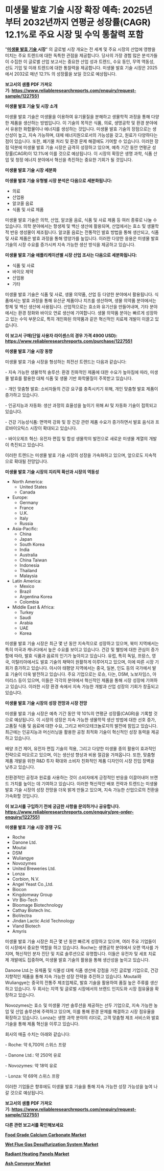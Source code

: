 <p><h1>미생물 발효 기술 시장 확장 예측: 2025년부터 2032년까지 연평균 성장률(CAGR) 12.1%로 주요 시장 및 수익 통찰력 포함</h1></p><p>"<strong><a href="https://www.reliableresearchreports.com/microbial-fermentation-technology-r1227551?utm_campaign=105&utm_medium=7&utm_source=Github&utm_content=ia&utm_term=07012025&utm_id=microbial-fermentation-technology">미생물 발효 기술&nbsp;</a></strong><strong>시장</strong>" 의 글로벌 시장 개요는 전 세계 및 주요 시장의 산업에 영향을 미치는 주요 트렌드에 대한 독특한 관점을 제공합니다. 당사의 가장 경험 많은 분석가들이 수집한 이 글로벌 산업 보고서는 중요한 산업 성과 트렌드, 수요 동인, 무역 역동성, 선도 기업 및 미래 트렌드에 대한 통찰력을 제공합니다. 미생물 발효 기술 시장은 2025에서 2032로 매년 12.1% 의 성장률을 보일 것으로 예상됩니다.&nbsp;</p>
<p><strong>보고서의 샘플 PDF 가져오기:&nbsp;<a href="https://www.reliableresearchreports.com/enquiry/request-sample/1227551?utm_campaign=105&utm_medium=7&utm_source=Github&utm_content=ia&utm_term=07012025&utm_id=microbial-fermentation-technology">https://www.reliableresearchreports.com/enquiry/request-sample/1227551</a></strong></p>
<p><strong>미생물 발효 기술 및 시장 소개</strong></p>
<p><p>미생물 발효 기술은 미생물을 이용하여 유기물질을 분해하고 생물학적 과정을 통해 다양한 제품을 생산하는 방법입니다. 이 기술의 목적은 식품, 의료, 생명공학 및 환경 분야에서 유용한 화합물이나 에너지를 생성하는 것입니다. 미생물 발효 기술의 장점으로는 생산성이 높고, 지속 가능하며, 대체 에너지원으로서의 가능성을 갖고, 원료가 다양하다는 점이 있습니다. 또한, 폐기물 처리 및 환경 문제 해결에도 기여할 수 있습니다. 이러한 장점 덕분에 미생물 발효 기술 시장은 급격히 성장하고 있으며, 예측 기간 동안 연평균 성장률(CAGR)이 12.1%에 이를 것으로 예상됩니다. 이 시장의 확장은 생명 과학, 식품 산업 및 청정 에너지 분야에서 혁신을 촉진하는 중요한 기회가 될 것입니다.</p></p>
<p><strong>미생물 발효 기술 시장 세분화</strong></p>
<p><strong>미생물 발효 기술 유형별 시장 분석은 다음으로 세분화됩니다:</strong></p>
<p><ul><li>의료</li><li>산업용</li><li>알코올 음료</li><li>식품 및 사료 제품</li></ul></p>
<p><p>미생물 발효 기술은 의학, 산업, 알코올 음료, 식품 및 사료 제품 등 여러 종류로 나눌 수 있습니다. 의학 분야에서는 항생제 및 백신 생산에 활용되며, 산업에서는 효소 및 생물학적 반응 생성물이 제조됩니다. 알코올 음료는 전통적인 발효 방법을 통해 생산되고, 식품 및 사료 제품은 발효 과정을 통해 영양가를 높입니다. 이러한 다양한 응용은 미생물 발효 기술의 시장 수요를 증가시켜 지속 가능한 생산 방식을 제공하고 있습니다.</p></p>
<p><strong>미생물 발효 기술 애플리케이션별 시장 산업 조사는 다음으로 세분화됩니다:</strong></p>
<p><ul><li>식품 및 사료</li><li>바이오 제약</li><li>산업용</li><li>기타</li></ul></p>
<p><p>미생물 발효 기술은 식품 및 사료, 생물 의약품, 산업 등 다양한 분야에서 활용됩니다. 식품에서는 발효 과정을 통해 유산균 제품이나 치즈를 생산하며, 생물 의약품 분야에서는 항체 및 백신 생산에 사용됩니다. 산업적으로는 효소와 유기산을 만들어내며, 기타 분야에서는 환경 정화와 바이오 연료 생산에 기여합니다. 생물 의약품 분야는 빠르게 성장하고 있는 수익 부문으로, 특히 개인화된 의약품과 같은 혁신적인 치료제 개발이 이끌고 있습니다.</p></p>
<p><strong>이 보고서 구매(단일 사용자 라이센스의 경우 가격 4900 USD): <a href="https://www.reliableresearchreports.com/purchase/1227551?utm_campaign=105&utm_medium=7&utm_source=Github&utm_content=ia&utm_term=07012025&utm_id=microbial-fermentation-technology">https://www.reliableresearchreports.com/purchase/1227551</a></strong></p>
<p><strong>미생물 발효 기술 시장 동향</strong></p>
<p><p>미생물 발효 기술 시장을 형성하는 최전선 트렌드는 다음과 같습니다:</p><p>- 지속 가능한 생물학적 솔루션: 환경 친화적인 제품에 대한 수요가 높아짐에 따라, 미생물 발효를 활용한 대체 식품 및 생물 기반 화학물질이 주목받고 있습니다.</p><p>- 개인 맞춤형 발효: 소비자들의 건강 요구를 충족시키기 위해, 개인 맞춤형 발효 제품이 증가하고 있습니다.</p><p>- 인공지능과 자동화: 생산 과정의 효율성을 높이기 위해 AI 및 자동화 기술이 접목되고 있습니다.</p><p>- 건강 기능성식품: 면역력 강화 및 장 건강 관련 제품 수요가 증가하면서 발효 음식과 프로바이오틱스 시장이 확대되고 있습니다.</p><p>- 바이오제조 혁신: 유전자 편집 및 합성 생물학의 발전으로 새로운 미생물 계열의 개발이 촉진되고 있습니다.</p><p>이러한 트렌드는 미생물 발효 기술 시장의 성장을 가속화하고 있으며, 앞으로도 지속적으로 확대될 전망입니다.</p></p>
<p><strong>미생물 발효 기술 시장의 지리적 확산과 시장의 역동성</strong></p>
<p><ul>
    <li>
        North America:
        <ul>
            <li>United States</li>
            <li>Canada</li>
        </ul>
    </li>
    <li>
        Europe:
        <ul>
            <li>Germany</li>
            <li>France</li>
            <li>U.K.</li>
            <li>Italy</li>
            <li>Russia</li>
        </ul>
    </li>
    <li>
        Asia-Pacific:
        <ul>
            <li>China</li>
            <li>Japan</li>
            <li>South Korea</li>
            <li>India</li>
            <li>Australia</li>
            <li>China Taiwan</li>
            <li>Indonesia</li>
            <li>Thailand</li>
            <li>Malaysia</li>
        </ul>
    </li>
    <li>
        Latin America:
        <ul>
            <li>Mexico</li>
            <li>Brazil</li>
            <li>Argentina Korea</li>
            <li>Colombia</li>
        </ul>
    </li>
    <li>
        Middle East & Africa:
        <ul>
            <li>Turkey</li>
            <li>Saudi</li>
            <li>Arabia</li>
            <li>UAE</li>
            <li>Korea</li>
        </ul>
    </li>
    </ul></p>
<p><p>미생물 발효 기술 시장은 최근 몇 년 동안 지속적으로 성장하고 있으며, 북미 지역에서는 특히 미국과 캐나다에서 높은 수요를 보이고 있습니다. 건강 및 웰빙에 대한 관심이 증가함에 따라, 발효 식품과 음료의 인기가 높아지고 있습니다. 유럽, 특히 독일, 프랑스, 영국, 이탈리아에서도 발효 기술의 채택이 원활하게 이루어지고 있으며, 이에 따른 시장 기회가 증가하고 있습니다. 아시아 태평양 지역에서는 중국, 일본, 인도 등의 국가에서 발효 기술이 더욱 발전하고 있습니다. 주요 기업으로는 로슈, 다논, DSM, 노보자임스, 아미리스 등이 있으며, 이들은 각각의 분야에서 혁신적인 제품을 통해 시장 성장에 기여하고 있습니다. 이러한 시장 환경 속에서 지속 가능한 개발과 산업 성장의 기회가 창출되고 있습니다.</p></p>
<p><strong>미생물 발효 기술 시장의 성장 전망과 시장 전망</strong></p>
<p><p>미생물 발효 기술 시장은 예측 기간 동안 약 10%의 연평균 성장률(CAGR)을 기록할 것으로 예상됩니다. 이 시장의 성장은 지속 가능한 생물학적 생산 방법에 대한 선호 증가, 고품질 식품 및 음료에 대한 수요, 그리고 바이오테크놀로지의 발전에 힘입고 있습니다. 최근에는 인공지능과 머신러닝을 활용한 공정 최적화 기술이 혁신적인 성장 동력을 제공하고 있습니다.</p><p>배양 조건 제어, 유전자 편집 기술의 적용, 그리고 다양한 미생물 종의 활용이 효과적인 전략으로 떠오르고 있으며, 이는 생산성 향상과 비용 절감을 가져옵니다. 또한, 맞춤형 제품 개발을 위한 R&D 투자 확대와 소비자 친화적인 제품 디자인이 시장 진입 장벽을 낮추고 있습니다.</p><p>친환경적인 공정과 원료를 사용하는 것이 소비자에게 긍정적인 반응을 이끌어내어 브랜드 가치를 높이는 데 기여하고 있습니다. 이러한 혁신적인 배포 전략과 트렌드는 미생물 발효 기술 시장의 성장 전망을 더욱 밝게 만들고 있으며, 지속 가능한 산업으로의 전환을 가속화할 것입니다.</p></p>
<p><strong>이 보고서를 구입하기 전에 궁금한 사항을 문의하거나 공유합니다. <a href="https://www.reliableresearchreports.com/enquiry/pre-order-enquiry/1227551?utm_campaign=105&utm_medium=7&utm_source=Github&utm_content=ia&utm_term=07012025&utm_id=microbial-fermentation-technology">https://www.reliableresearchreports.com/enquiry/pre-order-enquiry/1227551</a></strong></p>
<p><strong>미생물 발효 기술 시장 경쟁 구도</strong></p>
<p><ul><li>Roche</li><li>Danone Ltd.</li><li>Moutai</li><li>DSM</li><li>Wuliangye</li><li>Novozymes</li><li>United Breweries Ltd.</li><li>Lonza</li><li>Corbion, N.V.</li><li>Angel Yeast Co.,Ltd.</li><li>Biocon</li><li>Kingdomway Group</li><li>Vtr Bio-Tech</li><li>Bloomage Biotechnology</li><li>Cathay Biotech Inc.</li><li>BioVectra</li><li>Jindan Lactic Acid Technology</li><li>Vland Biotech</li><li>Amyris</li></ul></p>
<p><p>미생물 발효 기술 시장은 최근 몇 년 동안 빠르게 성장하고 있으며, 여러 주요 기업들이 이 시장에서 중요한 역할을 하고 있습니다. Roche는 생명공학 분야에서 오랜 역사를 가지며, 혁신적인 분자 진단 및 치료 솔루션으로 유명합니다. 이들은 유전자 및 세포 치료제 개발에도 집중하며, 미생물 발효 기술의 활용을 통해 생산성을 높이고 있습니다.</p><p>Danone Ltd.는 유제품 및 식물성 대체 식품 생산에 강점을 가진 글로벌 기업으로, 건강 지향적인 제품을 통해 지속 가능한 성장 전략을 추진하고 있습니다. Moutai와 Wuliangye는 중국의 전통주 제조업체로, 발효 기술을 활용하여 품질 높은 주류를 생산하고 있습니다. 두 회사는 지역 및 글로벌 시장에서의 브랜드 인지도와 시장 점유율을 확장하고 있습니다.</p><p>Novozymes는 효소 및 미생물 기반 솔루션을 제공하는 선두 기업으로, 지속 가능한 농업 및 산업 솔루션에 주력하고 있으며, 이를 통해 환경 문제를 해결하고 시장 점유율을 확장하고 있습니다. Lonza는 생명 과학 분야의 리더로, 고객 맞춤형 제조 서비스와 발효 기술을 통해 제품 혁신을 이루고 있습니다.</p><p>회사의 매출 수치는 아래와 같습니다:</p><p>- Roche: 약 6,700억 스위스 프랑</p><p>- Danone Ltd.: 약 250억 유로</p><p>- Novozymes: 약 18억 유로</p><p>- Lonza: 약 69억 스위스 프랑</p><p>이러한 기업들은 향후에도 미생물 발효 기술을 통해 지속 가능한 성장 가능성을 높여 나갈 것으로 예상됩니다.</p></p>
<p><strong>보고서의 샘플 PDF 가져오기:&nbsp;<a href="https://www.reliableresearchreports.com/enquiry/request-sample/1227551?utm_campaign=105&utm_medium=7&utm_source=Github&utm_content=ia&utm_term=07012025&utm_id=microbial-fermentation-technology">https://www.reliableresearchreports.com/enquiry/request-sample/1227551</a></strong></p>
<p><strong></strong></p>
<p><strong></strong></p>
<p><strong></strong></p>
<p><strong></strong></p>
<p><strong>다른 관련 보고서를 확인해보세요</strong></p>
<p><strong><p><a href="https://github.com/maclarensidney/Market-Research-Report-List-1/blob/main/food-grade-calcium-carbonate-market.md?utm_campaign=105&utm_medium=7&utm_source=Github&utm_content=ia&utm_term=07012025&utm_id=microbial-fermentation-technology">Food Grade Calcium Carbonate Market</a></p><p><a href="https://github.com/joannesouthgate/Market-Research-Report-List-5/blob/main/wet-flue-gas-desulfurization-system-market.md?utm_campaign=105&utm_medium=7&utm_source=Github&utm_content=ia&utm_term=07012025&utm_id=microbial-fermentation-technology">Wet Flue Gas Desulfurization System Market</a></p><p><a href="https://github.com/DianaWilson796/Market-Research-Report-List-1/blob/main/radiant-heating-panels-market.md?utm_campaign=105&utm_medium=7&utm_source=Github&utm_content=ia&utm_term=07012025&utm_id=microbial-fermentation-technology">Radiant Heating Panels Market</a></p><p><a href="https://github.com/sofayahoo2023/Market-Research-Report-List-6/blob/main/ash-conveyor-market.md?utm_campaign=105&utm_medium=7&utm_source=Github&utm_content=ia&utm_term=07012025&utm_id=microbial-fermentation-technology">Ash Conveyor Market</a></p></strong></p>
<p></p>